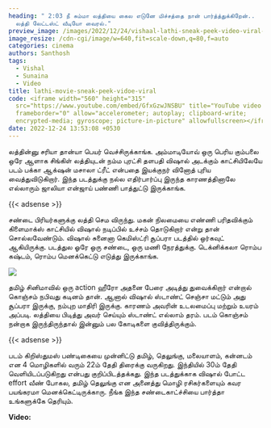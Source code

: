 ```yaml
---
heading: " 2:03 நீ சும்மா லத்தியை கைல எடுனே மிச்சத்தை நான் பார்த்த்துக்கிறேன்..
  லத்தி லேட்டஸ்ட் வீடியோ வைரல்."
preview_image: /images/2022/12/24/vishaal-lathi-sneak-peek-video-viral-1-.jpg
image_resize: /cdn-cgi/image/w=640,fit=scale-down,q=80,f=auto
categories: cinema
authors: Santhosh
tags:
  - Vishal
  - Sunaina
  - Video
title: lathi-movie-sneak-peek-vidoe-viral
code: <iframe width="560" height="315"
  src="https://www.youtube.com/embed/GfxGzwJNSBU" title="YouTube video player"
  frameborder="0" allow="accelerometer; autoplay; clipboard-write;
  encrypted-media; gyroscope; picture-in-picture" allowfullscreen></iframe>
date: 2022-12-24 13:53:08 +0530
---
```

லத்தின்னு சரியா தான்யா பெயர் வெச்சிருக்காங்க. அம்மாடியோவ் ஒரு பெரிய கும்பலை ஒரே ஆளாக சிங்கிள் லத்தியுடன் நம்ம புரட்சி தளபதி விஷால் அடக்கும் காட்சியிலேயே படம் பக்கா ஆக்‌ஷன் மசாலா ட்ரீட் என்பதை இயக்குநர் வினோத் புரிய வைத்துவிடுகிறார். இந்த படத்துக்கு நல்ல எதிர்பார்ப்பு இருந்த காரணத்தினாலே எல்லாரும் ஜாலியா என்ஜாய் பண்ணி பாத்துட்டு இருக்காங்க.

{{< adsense >}}

சண்டை பிரியர்களுக்கு லத்தி செம விருந்து.  மகன் நிலமையை எண்ணி பரிதவிக்கும் கிளைமாக்ஸ் காட்சியில் விஷால் நடிப்பில் உச்சம் தொடுகிறார் என்று தான் சொல்லவேண்டும். விஷால் சுனைனா கெமிஸ்ட்ரி சூப்பரா படத்தில் ஒர்கவுட் ஆகியிருக்கு. படத்துல ஓரே ஒரு சண்டை, ஒரு மணி நேரத்துக்கு. டெக்னிக்கலா ரொம்ப கஷ்டம், ரொம்ப மெனக்கெட்டு எடுத்து இருக்காங்க.

![](/images/2022/12/24/vishaal-lathi-sneak-peek-video-viral-2-.jpg)

தமிழ் சினிமாவில் ஒரு action ஹீரோ அதனை பேரை அடித்து துவைக்கிறார் என்றால் கொஞ்சம் நபிவது கடினம் தான். ஆனால் விஷால் ஸ்டாண்ட் செஞ்சா மட்டும் அது சூப்பரா இருக்கு, நம்புற மாதிரி இருக்கு. காரணம் அவரின் உடலமைப்பு மற்றும் உயரம் அப்படி. லத்தியை பிடித்து அவர் செய்யும் ஸ்டாண்ட்  எல்லாம் தரம். படம் கொஞ்சம் நன்றாக இருந்திருந்தால் இன்னும் பல கோடிகளை குவித்திருக்கும். 

{{< adsense >}}

படம் கிறிஸ்துமஸ் பண்டிகையை முன்னிட்டு தமிழ், தெலுங்கு, மலையாளம், கன்னடம் என 4 மொழிகளில் வரும் 22ம் தேதி திரைக்கு வருகிறது. இந்தியில் 30ம் தேதி வெளியிடப்படுகிறது என்பது குறிப்பிடத்தக்கது. இந்த படத்துக்காக விஷால் போட்ட effort வீண் போகல, தமிழ் தெலுங்கு என அனைத்து மொழி ரசிகர்களையும் கவர பயங்கரமா மெனக்கெட்டிருக்காரு. நீங்க இந்த சண்டைகாட்ச்சியை பார்த்தா உங்களுக்கே தெரியும். 

**V﻿ideo:**